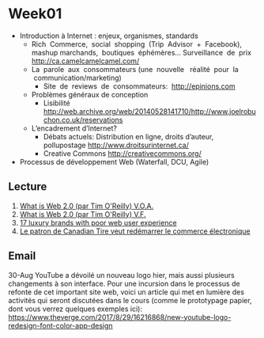 # Week01
* Introduction à Internet : enjeux, organismes, standards
  * Rich  Commerce,  social  shopping  (Trip  Advisor  +  Facebook),   mashup marchands,  boutiques  éphémères… Surveillance  de  prix    http://ca.camelcamelcamel.com/
  * La  parole  aux  consommateurs (une  nouvelle   réalité  pour  la  communication/marketing)
    *  Site  de  reviews  de  consommateurs:  http://epinions.com
  * Problèmes généraux de conception
    * Lisibilité http://web.archive.org/web/20140528141710/http://www.joelrobuchon.co.uk/reservations
  * L’encadrement d’Internet?
    * Débats actuels: Distribution en ligne, droits d’auteur, pollupostage http://www.droitsurinternet.ca/
    * Creative Commons http://creativecommons.org/
* Processus de développement Web (Waterfall, DCU, Agile)

## Lecture
 1. [What is Web 2.0 (par Tim O'Reilly) V.O.A.](http://www.oreillynet.com/pub/a/oreilly/tim/news/2005/09/30/what-is-web-20.html)
 2. [What is Web 2.0 (par Tim O'Reilly) V.F.](http://www.eutech-ssii.com/index.php?option=com_content&view=article&id=78)
 3. [17 luxury brands with poor web user experience](https://econsultancy.com/blog/10810-17-luxury-brands-with-poor-web-user-experience#i.x61dtq13azfekr )
 4. [Le patron de Canadian Tire veut redémarrer le commerce électronique](http://affaires.lapresse.ca/economie/commerce-de-detail/201608/04/01-5007369-le-patron-de-canadian-tire-veut-redemarrer-le-commerce-electronique.php)

## Email
30-Aug
YouTube a dévoilé un nouveau logo hier, mais aussi plusieurs changements à son interface. Pour une incursion dans le processus de refonte de cet important site web, voici un article qui met en lumière des activités qui seront discutées dans le cours (comme le prototypage papier, dont vous verrez quelques exemples ici):
https://www.theverge.com/2017/8/29/16216868/new-youtube-logo-redesign-font-color-app-design
